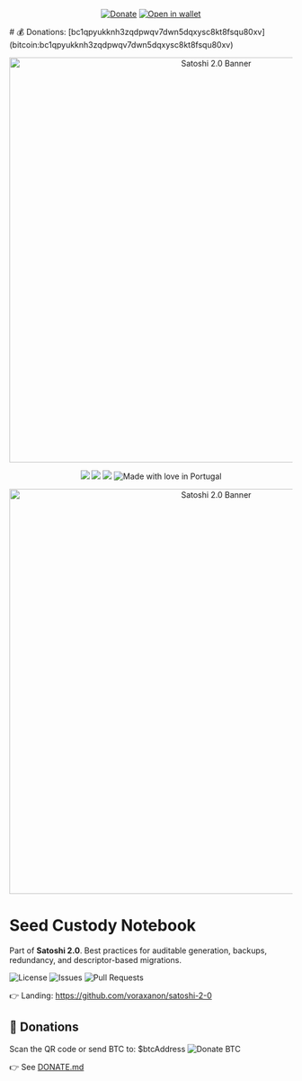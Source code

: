 ﻿<p align="center">
  <a href="DONATE.md"><img alt="Donate" src="https://img.shields.io/badge/Donate-Bitcoin-orange?style=flat-square"></a>
  <a href="bitcoin:bc1qpyukknh3zqdpwqv7dwn5dqxysc8kt8fsqu80xv"><img alt="Open in wallet" src="https://img.shields.io/badge/Open_in_wallet-bc1q...-black?style=flat-square"></a>
</p>
# 💰 Donations: [bc1qpyukknh3zqdpwqv7dwn5dqxysc8kt8fsqu80xv](bitcoin:bc1qpyukknh3zqdpwqv7dwn5dqxysc8kt8fsqu80xv)
<p align="center"><img src="banner.svg" alt="Satoshi 2.0 Banner" width="720"/></p>

<p align="center">
  <a href="https://github.com/voraxanon/seed-custody-notebook/stargazers"><img src="https://img.shields.io/github/stars/voraxanon/=flat-square&color=yellow"/></a>
  <a href="https://github.com/voraxanon/seed-custody-notebook/issues"><img src="https://img.shields.io/github/issues/voraxanon/=flat-square&color=orange"/></a>
  <a href="https://github.com/voraxanon/seed-custody-notebook/blob/main/LICENSE"><img src="https://img.shields.io/github/license/voraxanon/=flat-square&color=blue"/></a>
  <img src="https://img.shields.io/badge/Made%20with%20%E2%9D%A4%EF%B8%8F-in%20Portugal-red?style=flat-square" alt="Made with love in Portugal"/>
</p>
<p align="center"><img src="banner.svg" alt="Satoshi 2.0 Banner" width="720"/></p>

# Seed Custody Notebook

Part of **Satoshi 2.0**. Best practices for auditable generation, backups, redundancy, and descriptor-based migrations.

![License](https://img.shields.io/github/license/voraxanon/=flat-square)
![Issues](https://img.shields.io/github/issues/voraxanon/=flat-square)
![Pull Requests](https://img.shields.io/github/issues-pr/voraxanon/=flat-square)

👉 Landing: https://github.com/voraxanon/satoshi-2-0



## 💜 Donations
Scan the QR code or send BTC to:
\$btcAddress
![Donate BTC](https://raw.githubusercontent.com/voraxanon/.github/main/profile/btc-donation-qr.png)


👉 See [DONATE.md](DONATE.md)
